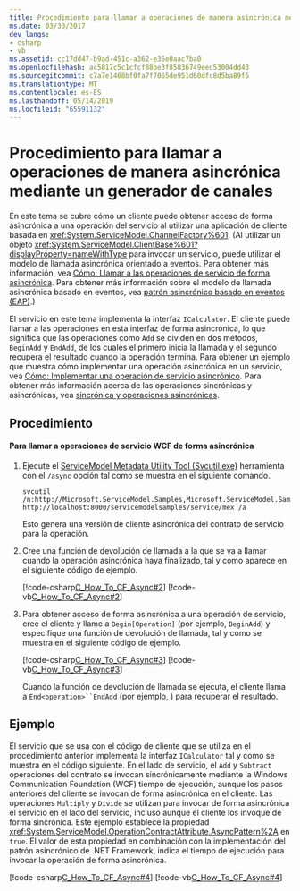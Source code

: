 ```yaml
---
title: Procedimiento para llamar a operaciones de manera asincrónica mediante un generador de canales
ms.date: 03/30/2017
dev_langs:
- csharp
- vb
ms.assetid: cc17dd47-b9ad-451c-a362-e36e0aac7ba0
ms.openlocfilehash: ac5817c5c1cfcf88be3f85836749eed53004dd43
ms.sourcegitcommit: c7a7e1468bf0fa7f7065de951d60dfc8d5ba89f5
ms.translationtype: MT
ms.contentlocale: es-ES
ms.lasthandoff: 05/14/2019
ms.locfileid: "65591132"
---
```

# <a name="how-to-call-operations-asynchronously-using-a-channel-factory"></a>Procedimiento para llamar a operaciones de manera asincrónica mediante un generador de canales
En este tema se cubre cómo un cliente puede obtener acceso de forma asincrónica a una operación del servicio al utilizar una aplicación de cliente basada en <xref:System.ServiceModel.ChannelFactory%601>. (Al utilizar un objeto <xref:System.ServiceModel.ClientBase%601?displayProperty=nameWithType> para invocar un servicio, puede utilizar el modelo de llamada asincrónica orientado a eventos. Para obtener más información, vea [Cómo: Llamar a las operaciones de servicio de forma asincrónica](../../../../docs/framework/wcf/feature-details/how-to-call-wcf-service-operations-asynchronously.md). Para obtener más información sobre el modelo de llamada asincrónica basado en eventos, vea [patrón asincrónico basado en eventos (EAP)](../../../../docs/standard/asynchronous-programming-patterns/event-based-asynchronous-pattern-eap.md).)  
  
 El servicio en este tema implementa la interfaz `ICalculator`. El cliente puede llamar a las operaciones en esta interfaz de forma asincrónica, lo que significa que las operaciones como `Add` se dividen en dos métodos, `BeginAdd` y `EndAdd`, de los cuales el primero inicia la llamada y el segundo recupera el resultado cuando la operación termina. Para obtener un ejemplo que muestra cómo implementar una operación asincrónica en un servicio, vea [Cómo: Implementar una operación de servicio asincrónico](../../../../docs/framework/wcf/how-to-implement-an-asynchronous-service-operation.md). Para obtener más información acerca de las operaciones sincrónicas y asincrónicas, vea [sincrónica y operaciones asincrónicas](../../../../docs/framework/wcf/synchronous-and-asynchronous-operations.md).  
  
## <a name="procedure"></a>Procedimiento  
  
#### <a name="to-call-wcf-service-operations-asynchronously"></a>Para llamar a operaciones de servicio WCF de forma asincrónica  
  
1. Ejecute el [ServiceModel Metadata Utility Tool (Svcutil.exe)](../../../../docs/framework/wcf/servicemodel-metadata-utility-tool-svcutil-exe.md) herramienta con el `/async` opción tal como se muestra en el siguiente comando.  
  
    ```  
    svcutil /n:http://Microsoft.ServiceModel.Samples,Microsoft.ServiceModel.Samples http://localhost:8000/servicemodelsamples/service/mex /a  
    ```  
  
     Esto genera una versión de cliente asincrónica del contrato de servicio para la operación.  
  
2. Cree una función de devolución de llamada a la que se va a llamar cuando la operación asincrónica haya finalizado, tal y como aparece en el siguiente código de ejemplo.  
  
     [!code-csharp[C_How_To_CF_Async#2](../../../../samples/snippets/csharp/VS_Snippets_CFX/c_how_to_cf_async/cs/client.cs#2)]
     [!code-vb[C_How_To_CF_Async#2](../../../../samples/snippets/visualbasic/VS_Snippets_CFX/c_how_to_cf_async/vb/client.vb#2)]  
  
3. Para obtener acceso de forma asincrónica a una operación de servicio, cree el cliente y llame a `Begin[Operation]` (por ejemplo, `BeginAdd`) y especifique una función de devolución de llamada, tal y como se muestra en el siguiente código de ejemplo.  
  
     [!code-csharp[C_How_To_CF_Async#3](../../../../samples/snippets/csharp/VS_Snippets_CFX/c_how_to_cf_async/cs/client.cs#3)]
     [!code-vb[C_How_To_CF_Async#3](../../../../samples/snippets/visualbasic/VS_Snippets_CFX/c_how_to_cf_async/vb/client.vb#3)]  
  
     Cuando la función de devolución de llamada se ejecuta, el cliente llama a `End<operation>``EndAdd` (por ejemplo, ) para recuperar el resultado.  
  
## <a name="example"></a>Ejemplo  
 El servicio que se usa con el código de cliente que se utiliza en el procedimiento anterior implementa la interfaz `ICalculator` tal y como se muestra en el código siguiente. En el lado de servicio, el `Add` y `Subtract` operaciones del contrato se invocan sincrónicamente mediante la Windows Communication Foundation (WCF) tiempo de ejecución, aunque los pasos anteriores del cliente se invocan de forma asincrónica en el cliente. Las operaciones `Multiply` y `Divide` se utilizan para invocar de forma asincrónica el servicio en el lado del servicio, incluso aunque el cliente los invoque de forma sincrónica. Este ejemplo establece la propiedad <xref:System.ServiceModel.OperationContractAttribute.AsyncPattern%2A> en `true`. El valor de esta propiedad en combinación con la implementación del patrón asincrónico de .NET Framework, indica el tiempo de ejecución para invocar la operación de forma asincrónica.  
  
 [!code-csharp[C_How_To_CF_Async#4](../../../../samples/snippets/csharp/VS_Snippets_CFX/c_how_to_cf_async/cs/service.cs#4)]
 [!code-vb[C_How_To_CF_Async#4](../../../../samples/snippets/visualbasic/VS_Snippets_CFX/c_how_to_cf_async/vb/service.vb#4)]  

